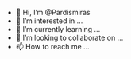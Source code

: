 - 👋 Hi, I’m @Pardismiras
- 👀 I’m interested in ...
- 🌱 I’m currently learning ...
- 💞️ I’m looking to collaborate on ...
- 📫 How to reach me ...

<!---
Pardismiras/Pardismiras is a ✨ special ✨ repository because its `README.md` (this file) appears on your GitHub profile.
You can click the Preview link to take a look at your changes.
--->
